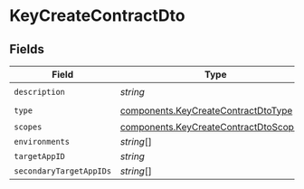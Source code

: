# KeyCreateContractDto


## Fields

| Field                                                                                            | Type                                                                                             | Required                                                                                         | Description                                                                                      |
| ------------------------------------------------------------------------------------------------ | ------------------------------------------------------------------------------------------------ | ------------------------------------------------------------------------------------------------ | ------------------------------------------------------------------------------------------------ |
| `description`                                                                                    | *string*                                                                                         | :heavy_check_mark:                                                                               | N/A                                                                                              |
| `type`                                                                                           | [components.KeyCreateContractDtoType](../../models/components/keycreatecontractdtotype.md)       | :heavy_check_mark:                                                                               | N/A                                                                                              |
| `scopes`                                                                                         | [components.KeyCreateContractDtoScopes](../../models/components/keycreatecontractdtoscopes.md)[] | :heavy_minus_sign:                                                                               | N/A                                                                                              |
| `environments`                                                                                   | *string*[]                                                                                       | :heavy_minus_sign:                                                                               | N/A                                                                                              |
| `targetAppID`                                                                                    | *string*                                                                                         | :heavy_minus_sign:                                                                               | N/A                                                                                              |
| `secondaryTargetAppIDs`                                                                          | *string*[]                                                                                       | :heavy_minus_sign:                                                                               | N/A                                                                                              |